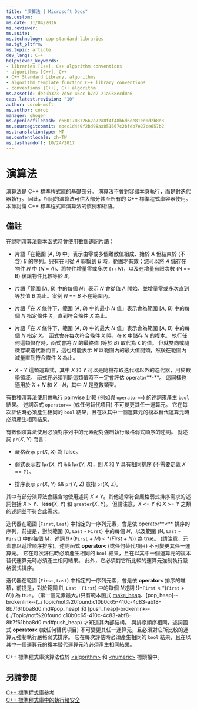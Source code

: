 ```yaml
---
title: "演算法 | Microsoft Docs"
ms.custom: 
ms.date: 11/04/2016
ms.reviewer: 
ms.suite: 
ms.technology: cpp-standard-libraries
ms.tgt_pltfrm: 
ms.topic: article
dev_langs: C++
helpviewer_keywords:
- libraries [C++], C++ algorithm conventions
- algorithms [C++], C++
- C++ Standard Library, algorithms
- algorithm template function C++ library conventions
- conventions [C++], C++ algorithm
ms.assetid: dec9b373-7d5c-46cc-b7d2-21a938ecd0a6
caps.latest.revision: "10"
author: corob-msft
ms.author: corob
manager: ghogen
ms.openlocfilehash: c660170872662a72a8f4f48b6d6ee81ed0d2b8d3
ms.sourcegitcommit: ebec1d449f2bd98aa851667c2bfeb7e27ce657b2
ms.translationtype: MT
ms.contentlocale: zh-TW
ms.lasthandoff: 10/24/2017
---
```

# <a name="algorithms"></a>演算法
演算法是 C++ 標準程式庫的基礎部分。 演算法不會對容器本身執行，而是對迭代器執行。 因此，相同的演算法可供大部分甚至所有的 C++ 標準程式庫容器使用。 本節討論 C++ 標準程式庫演算法的慣例和術語。  
  
## <a name="remarks"></a>備註  
 在說明演算法範本函式時會使用數個速記片語：  
  
-   片語「在範圍 [*A*, *B*) 中」表示由零或多個離散值組成、始於 *A* 但結束於 (不含) *B* 的序列。只有在可從 *A* 聯繫到 *B* 時，範圍才有效；您可以將 *A* 儲存在物件 *N* 中 (*N* = *A*)、將物件增量零或多次 (++*N*)，以及在增量有限次數 (N == B) 後讓物件比較等於 *B*。  
  
-   片語「範圍 [*A*, *B*) 中的每個 *N*」表示 *N* 會從值 *A* 開始，並增量零或多次直到等於值 *B* 為止。案例 *N* == *B* 不在範圍內。  
  
-   片語「在 *X* 條件下，範圍 [*A*, *B*) 中的最小 *N* 值」表示會為範圍 [*A*, *B*) 中的每個 *N* 指定條件 *X*，直到符合條件 *X* 為止。  
  
-   片語「在 *X* 條件下，範圍 [*A*, *B*) 中的最大 *N* 值」表示會為範圍 [*A*, *B*) 中的每個 *N* 指定 *X*。 函式會在每次符合條件 *X* 時，在 `K` 中儲存 *N* 的複本。 執行任何這類儲存時，函式會將 *N* 的最終值 (等於 *B*) 取代為 `K` 的值。 但就雙向或隨機存取迭代器而言，這也可能表示 *N* 以範圍內的最大值開頭，然後在範圍內減量直到符合條件 *X* 為止。  
  
-   *X* - *Y* 這類運算式，其中 *X* 和 *Y* 可以是隨機存取迭代器以外的迭代器，用於數學領域。 函式在必須判斷這類值時不一定會評估 operator**-**。 這同樣也適用於 *X* + *N* 和 *X* - *N*，其中 *N* 是整數類型。  
  
 有數種演算法使用會執行 pairwise 比較 (例如與 `operator==`) 的述詞來產生 `bool` 結果。 述詞函式 `operator==` (或任何替代項目) 不可變更其任一運算元。 它在每次評估時必須產生相同的 `bool` 結果，且在以其中一個運算元的複本替代運算元時必須產生相同結果。  
  
 有數個演算法使用必須對序列中的元素配對強制執行嚴格弱式順序的述詞。 就述詞 `pr`(*X*, *Y*) 而言：  
  
-   嚴格表示 `pr`(*X*, *X*) 為 false。  
  
-   弱式表示若 !`pr`(*X*, *Y*) && !`pr`(*Y*, *X*)，則 *X* 和 *Y* 具有相同排序 (不需要定義 *X* == *Y*)。  
  
-   排序表示 `pr`(*X*, *Y*) && `pr`(*Y*, Z) 意指 `pr`(*X*, Z)。  
  
 其中有部分演算法會隱含地使用述詞 *X* \< *Y*。其他通常符合嚴格弱式排序需求的述詞包括 *X* > *Y*、**less**(*X*, *Y*) 和 `greater`(*X*, *Y*)。 但請注意，*X* \<= *Y* 和 *X* >= *Y* 之類的述詞並不符合此需求。  
  
 迭代器在範圍 [`First`, `Last`) 中指定的一序列元素，會是依 operator**<** 排序的序列，前提是，對於範圍 [0, `Last` - `First`) 中的每個 *N*，以及範圍 (N, `Last` - `First`) 中的每個 *M*，述詞 !(\*(`First` + *M*) < \*(*First* + *N*)) 為 true。 (請注意，元素會以遞增順序排序)。述詞函式 **operator<** (或任何替代項目) 不可變更其任一運算元。 它在每次評估時必須產生相同的 `bool` 結果，且在以其中一個運算元的複本替代運算元時必須產生相同結果。 此外，它必須對它所比較的運算元強制執行嚴格弱式排序。  
  
 迭代器在範圍 [`First`, `Last`) 中指定的一序列元素，會是依 **operator<** 排序的堆積，前提是，對於範圍 [1, `Last` - `First`) 中的每個 *N*述詞 !(\*`First` < \*(`First` + *N*)) 為 true。 (第一個元素最大。)只有範本函式 [make_heap](http://msdn.microsoft.com/Library/b09f795c-f368-4aa8-b57e-61ee6100ddc2)、[pop_heap]--brokenlink--(../Topic/not%20found:c10b0c65-410c-4c83-abf8-8b7f61bba8d0.md#pop_heap) 和 [push_heap]-brokenlink--(../Topic/not%20found:c10b0c65-410c-4c83-abf8-8b7f61bba8d0.md#push_heap) 才知道其內部結構。 與排序順序相同，述詞函式 **operator<** (或任何替代項目) 不可變更其任一運算元，且必須對它所比較的運算元強制執行嚴格弱式排序。 它在每次評估時必須產生相同的 `bool` 結果，且在以其中一個運算元的複本替代運算元時必須產生相同結果。  
  
 C++ 標準程式庫演算法位於 [\<algorithm>](../standard-library/algorithm.md) 和 [\<numeric>](../standard-library/numeric.md) 標頭檔中。  
  
## <a name="see-also"></a>另請參閱  
 [C++ 標準程式庫參考](../standard-library/cpp-standard-library-reference.md)   
 [C++ 標準程式庫中的執行緒安全](../standard-library/thread-safety-in-the-cpp-standard-library.md)


